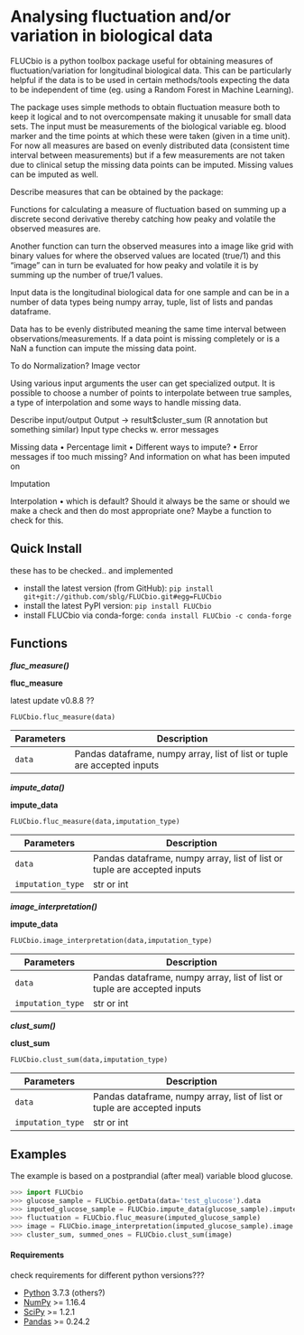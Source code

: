 
# Analysing fluctuation and/or variation in biological data

FLUCbio is a python toolbox package useful for obtaining measures of fluctuation/variation for longitudinal biological data. This can be particularly helpful if the data is to be used in certain methods/tools expecting the data to be independent of time (eg. using a Random Forest in Machine Learning). 

The package uses simple methods to obtain fluctuation measure both to keep it logical and to not overcompensate making it unusable for small data sets. The input must be measurements of the biological variable eg. blood marker and the time points at which these were taken (given in a time unit). For now all measures are based on evenly distributed data (consistent time interval between measurements) but if a few measurements are not taken due to clinical setup the missing data points can be imputed. Missing values can be imputed as well.




Describe measures that can be obtained by the package:

Functions for calculating a measure of fluctuation based on summing up a discrete second derivative thereby catching how peaky and volatile the observed measures are. 

Another function can turn the observed measures into a image like grid with binary values for where the observed values are located (true/1) and this “image” can in turn be evaluated for how peaky and volatile it is by summing up the number of true/1 values. 





Input data is the longitudinal biological data for one sample and can be in a number of data types being numpy array, tuple, list of lists and pandas dataframe.



Data has to be evenly distributed meaning the same time interval between observations/measurements. If a data point is missing completely or is a NaN a function can impute the missing data point.



To do
Normalization? Image vector

Using various input arguments the user can get specialized
output. It is possible to choose a number of points to
interpolate between true samples, a type of interpolation
and some ways to handle missing data. 

Describe input/output
Output  → result$cluster_sum  (R annotation but something similar)
Input type checks w. error messages

Missing data 
•	Percentage limit 
•	Different ways to impute?
•	Error messages if too much missing? And information on what has been imputed on

Imputation

Interpolation
•	which is default? Should it always be the same or should we make a check and then do most appropriate one? Maybe a function to check for this.


## Quick Install
these has to be checked.. and implemented 
- install the latest version (from GitHub): `pip install git+git://github.com/sblg/FLUCbio.git#egg=FLUCbio`
- install the latest PyPI version: `pip install FLUCbio`
- install FLUCbio via conda-forge: `conda install FLUCbio -c conda-forge`




## Functions

***fluc_measure()***

<b>fluc_measure</b>

latest update v0.8.8 ??

`FLUCbio.fluc_measure(data)`

Parameters | Description
------------ | -------------
`data` |Pandas dataframe, numpy array, list of list or tuple are accepted inputs





***impute_data()***

<b>impute_data</b>

`FLUCbio.fluc_measure(data,imputation_type)`

Parameters | Description
------------ | -------------
`data` |Pandas dataframe, numpy array, list of list or tuple are accepted inputs
`imputation_type` |str or int 




***image_interpretation()***

<b>impute_data</b>

`FLUCbio.image_interpretation(data,imputation_type)`

Parameters | Description
------------ | -------------
`data` |Pandas dataframe, numpy array, list of list or tuple are accepted inputs
`imputation_type` |str or int 



***clust_sum()***

<b>clust_sum</b>

`FLUCbio.clust_sum(data,imputation_type)`

Parameters | Description
------------ | -------------
`data` |Pandas dataframe, numpy array, list of list or tuple are accepted inputs
`imputation_type` |str or int 




## Examples


The example is based on a postprandial (after meal) variable blood glucose.


```python
>>> import FLUCbio
>>> glucose_sample = FLUCbio.getData(data='test_glucose').data
>>> imputed_glucose_sample = FLUCbio.impute_data(glucose_sample).imputed
>>> fluctuation = FLUCbio.fluc_measure(imputed_glucose_sample)
>>> image = FLUCbio.image_interpretation(imputed_glucose_sample).image
>>> cluster_sum, summed_ones = FLUCbio.clust_sum(image)
```

#### Requirements
check requirements for different python versions???
- [Python](https://www.python.org) 3.7.3 (others?)           
- [NumPy](http://www.numpy.org) >= 1.16.4
- [SciPy](https://www.scipy.org/scipylib/index.html) >= 1.2.1
- [Pandas](http://pandas.pydata.org) >= 0.24.2


